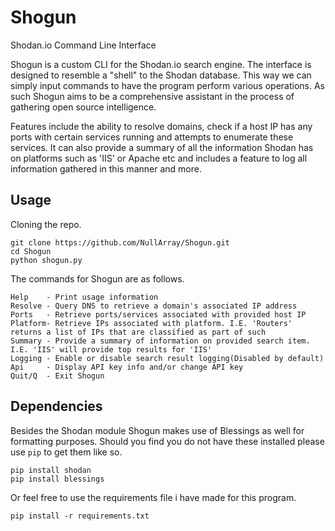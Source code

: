 # Shogun
Shodan.io Command Line Interface

Shogun is a custom CLI for the Shodan.io search engine. The interface is designed to resemble a "shell" to the Shodan database. This way we can simply input commands to have the program perform various operations. As such Shogun aims to be a comprehensive assistant in the process of gathering open source intelligence.

Features include the ability to resolve domains, check if a host IP has any ports with certain services running and attempts to enumerate these services. It can also provide a summary of all the information Shodan has on platforms such as 'IIS' or Apache etc and includes a feature to log all information gathered in this manner and more. 


## Usage

Cloning the repo.
```
git clone https://github.com/NullArray/Shogun.git
cd Shogun
python shogun.py
```

The commands for Shogun are as follows.
```
Help    - Print usage information 
Resolve - Query DNS to retrieve a domain's associated IP address
Ports   - Retrieve ports/services associated with provided host IP
Platform- Retrieve IPs associated with platform. I.E. 'Routers' returns a list of IPs that are classified as part of such
Summary - Provide a summary of information on provided search item. I.E. 'IIS' will provide top results for 'IIS'
Logging - Enable or disable search result logging(Disabled by default)
Api     - Display API key info and/or change API key
Quit/Q  - Exit Shogun
```

## Dependencies

Besides the Shodan module Shogun makes use of Blessings as well for formatting purposes. Should you find you do not have these installed please use `pip` to get them like so.
```
pip install shodan
pip install blessings
```
Or feel free to use the requirements file i have made for this program.

`pip install -r requirements.txt`
